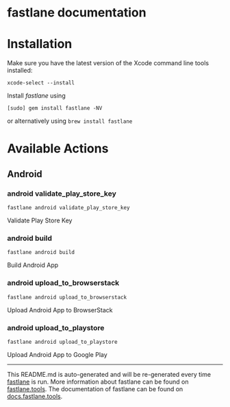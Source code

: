 fastlane documentation
================
# Installation

Make sure you have the latest version of the Xcode command line tools installed:

```
xcode-select --install
```

Install _fastlane_ using
```
[sudo] gem install fastlane -NV
```
or alternatively using `brew install fastlane`

# Available Actions
## Android
### android validate_play_store_key
```
fastlane android validate_play_store_key
```
Validate Play Store Key
### android build
```
fastlane android build
```
Build Android App
### android upload_to_browserstack
```
fastlane android upload_to_browserstack
```
Upload Android App to BrowserStack
### android upload_to_playstore
```
fastlane android upload_to_playstore
```
Upload Android App to Google Play

----

This README.md is auto-generated and will be re-generated every time [fastlane](https://fastlane.tools) is run.
More information about fastlane can be found on [fastlane.tools](https://fastlane.tools).
The documentation of fastlane can be found on [docs.fastlane.tools](https://docs.fastlane.tools).
